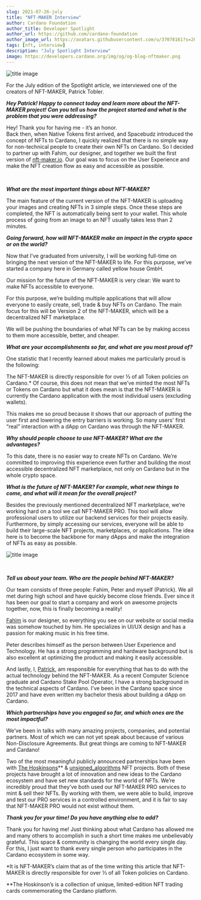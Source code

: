 ```yaml
---
slug: 2021-07-26-july
title: "NFT-MAKER Interview"
author: Cardano Foundation
author_title: Developer Spotlight
author_url: https://github.com/cardano-foundation
author_image_url: https://avatars.githubusercontent.com/u/37078161?s=200&v=4
tags: [nft, interview]
description: "July Spotlight Interview"
image: https://developers.cardano.org/img/og/og-blog-nftmaker.png
---
```


![title image](/img/devblog/nftmaker-background-img.png)

For the July edition of the Spotlight article, we interviewed one of the creators of NFT-MAKER, Patrick Tobler. 
<br />

**_Hey Patrick! Happy to connect today and learn more about the NFT-MAKER project! Can you tell us how the project started and what is the problem that you were addressing?_**

Hey! Thank you for having me - it’s an honor.  
Back then, when Native Tokens first arrived, and Spacebudz introduced the concept of NFTs to Cardano, I quickly realized that there is no simple way for non-technical people to create their own NFTs on Cardano. So I decided to partner up with Fahim, our designer, and together we built the first version of [nft-maker.io](https://www.nft-maker.io/). Our goal was to focus on the User Experience and make the NFT creation flow as easy and accessible as possible.

<br />

<!-- truncate -->


**_What are the most important things about NFT-MAKER?_**

The main feature of the current version of the NFT-MAKER is uploading your images and creating NFTs in 3 simple steps. Once these steps are completed, the NFT is automatically being sent to your wallet. This whole process of going from an image to an NFT usually takes less than 2 minutes.
<br />

**_Going forward, how will NFT-MAKER make an impact in the crypto space or on the world?_**

Now that I’ve graduated from university, I will be working full-time on bringing the next version of the NFT-MAKER to life. For this purpose, we’ve started a company here in Germany called yellow house GmbH. 

Our mission for the future of the NFT-MAKER is very clear: We want to make NFTs accessible to everyone. 

For this purpose, we’re building multiple applications that will allow everyone to easily create, sell, trade & buy NFTs on Cardano. The main focus for this will be Version 2 of the NFT-MAKER, which will be a decentralized NFT marketplace. 

We will be pushing the boundaries of what NFTs can be by making access to them more accessible, better, and cheaper.
<br />

**_What are your accomplishments so far, and what are you most proud of?_**

One statistic that I recently learned about makes me particularly proud is the following:

The NFT-MAKER is directly responsible for over ⅓ of all Token policies on Cardano.* Of course, this does not mean that we’ve minted the most NFTs or Tokens on Cardano but what it does mean is that the NFT-MAKER is currently the Cardano application with the most individual users (excluding wallets). 

This makes me so proud because it shows that our approach of putting the user first and lowering the entry barriers is working. So many users' first “real” interaction with a dApp on Cardano was through the NFT-MAKER. 
<br />

**_Why should people choose to use NFT-MAKER? What are the advantages?_**

To this date, there is no easier way to create NFTs on Cardano. We’re committed to improving this experience even further and building the most accessible decentralized NFT marketplace, not only on Cardano but in the whole crypto space.
<br />

**_What is the future of NFT-MAKER? For example, what new things to come, and what will it mean for the overall project?_**

Besides the previously mentioned decentralized NFT marketplace, we’re working hard on a tool we call NFT-MAKER PRO. This tool will allow professional users to utilize our backend services for their projects easily. Furthermore, by simply accessing our services, everyone will be able to build their large-scale NFT projects, marketplaces, or applications. The idea here is to become the backbone for many dApps and make the integration of NFTs as easy as possible.

![title image](/img/devblog/nft-maker-img.png)

<br />

**_Tell us about your team. Who are the people behind NFT-MAKER?_**

Our team consists of three people: Fahim, Peter and myself (Patrick).
We all met during high school and have quickly become close friends. Ever since it has been our goal to start a company and work on awesome projects together, now, this is finally becoming a reality!

[Fahim](https://twitter.com/fahhh1m) is our designer, so everything you see on our website or social media was somehow touched by him. He specializes in UI/UX design and has a passion for making music in his free time.

Peter describes himself as the person between User Experience and Technology. He has a strong programming and hardware background but is also excellent at optimizing the product and making it easily accessible.

And lastly, I, [Patrick](https://twitter.com/Padierfind), am responsible for everything that has to do with the actual technology behind the NFT-MAKER. As a recent Computer Science graduate and Cardano Stake Pool Operator, I have a strong background in the technical aspects of Cardano. I’ve been in the Cardano space since 2017 and have even written my bachelor thesis about building a dApp on Cardano.
<br />

**_Which partnerships have you engaged so far, and which ones are the most impactful?_**

We’ve been in talks with many amazing projects, companies, and potential partners. Most of which we can not yet speak about because of various Non-Disclosure Agreements. But great things are coming to NFT-MAKER and Cardano!

Two of the most meaningful publicly announced partnerships have been with [The Hoskinsons](https://thehoskinsons.com/)** & [unsigned_algorithms](https://www.unsigs.com/) NFT projects. Both of these projects have brought a lot of innovation and new ideas to the Cardano ecosystem and have set new standards for the world of NFTs. We’re incredibly proud that they’ve both used our NFT-MAKER PRO services to mint & sell their NFTs. By working with them, we were able to build, improve and test our PRO services in a controlled environment, and it is fair to say that NFT-MAKER PRO would not exist without them.
<br />

**_Thank you for your time! Do you have anything else to add?_**

Thank you for having me! Just thinking about what Cardano has allowed me and many others to accomplish in such a short time makes me unbelievably grateful. This space & community is changing the world every single day. For this, I just want to thank every single person who participates in the Cardano ecosystem in some way.
<br />

*It is NFT-MAKER’s claim that as of the time writing this article that NFT-MAKER is directly responsible for over ⅓ of all Token policies on Cardano.

**The Hoskinson’s is a collection of unique, limited-edition NFT trading cards commemorating the Cardano platform.

